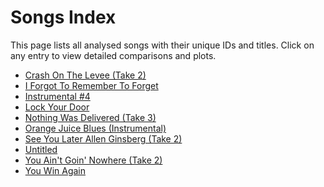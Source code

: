# Songs Index

This page lists all analysed songs with their unique IDs and titles.
Click on any entry to view detailed comparisons and plots.

- [Crash On The Levee (Take 2)](./cotl_t2.md)
- [I Forgot To Remember To Forget](./iftrtf.md)
- [Instrumental #4](./inst4.md)
- [Lock Your Door](./lyd.md)
- [Nothing Was Delivered (Take 3)](./nwd_t3.md)
- [Orange Juice Blues (Instrumental)](./ojb_i.md)
- [See You Later Allen Ginsberg (Take 2)](./sylag_t2.md)
- [Untitled](./inst3.md)
- [You Ain't Goin' Nowhere (Take 2)](./yagn_t2.md)
- [You Win Again](./ywa.md)
